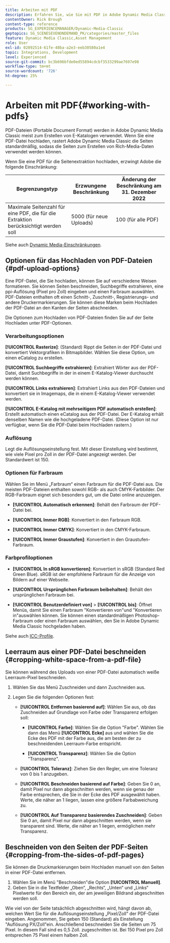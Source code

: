 ```yaml
---
title: Arbeiten mit PDF
description: Erfahren Sie, wie Sie mit PDF in Adobe Dynamic Media Classic arbeiten.
contentOwner: Rick Brough
content-type: reference
products: SG_EXPERIENCEMANAGER/Dynamic-Media-Classic
geptopics: SG_SCENESEVENONDEMAND_PK/categories/master_files
feature: Dynamic Media Classic,Asset Management
role: User
exl-id: 02892514-61fe-48ba-a2e3-eeb30580a1e4
topic: Integrations, Development
level: Experienced
source-git-commit: bc3b696bfde0ed55894cdcbf3533299ae7697e98
workflow-type: tm+mt
source-wordcount: '726'
ht-degree: 25%

---
```


# Arbeiten mit PDF{#working-with-pdfs}

PDF-Dateien (Portable Document Format) werden in Adobe Dynamic Media Classic meist zum Erstellen von E-Katalogen verwendet. Wenn Sie eine PDF-Datei hochladen, rastert Adobe Dynamic Media Classic die Seiten standardmäßig, sodass die Seiten zum Erstellen von Rich-Media-Daten verwendet werden können.

Wenn Sie eine PDF für die Seitenextraktion hochladen, erzwingt Adobe die folgende Einschränkung:

| Begrenzungstyp | Erzwungene Beschränkung | Änderung der Beschränkung am 31. Dezember 2022 |
| --- | --- | --- |
| Maximale Seitenzahl für eine PDF, die für die Extraktion berücksichtigt werden soll | 5000 (für neue Uploads) | 100 (für alle PDF) |

Siehe auch [Dynamic Media-Einschränkungen](/help/using/limitations.md).

## Optionen für das Hochladen von PDF-Dateien {#pdf-upload-options}

Eine PDF-Datei, die Sie hochladen, können Sie auf verschiedene Weisen formatieren. Sie können Seiten beschneiden, Suchbegriffe extrahieren, eine ppi-Auflösung (Pixel pro Zoll) eingeben und einen Farbraum auswählen. PDF-Dateien enthalten oft einen Schnitt-, Zuschnitt-, Registrierungs- und andere Druckermarkierungen. Sie können diese Marken beim Hochladen der PDF-Datei an den Kanten der Seiten abschneiden.

Die Optionen zum Hochladen von PDF-Dateien finden Sie auf der Seite Hochladen unter PDF-Optionen.

### Verarbeitungsoptionen

**[!UICONTROL Rasterize]**: (Standard) Rippt die Seiten in der PDF-Datei und konvertiert Vektorgrafiken in Bitmapbilder. Wählen Sie diese Option, um einen eCatalog zu erstellen.

**[!UICONTROL Suchbegriffe extrahieren]**: Extrahiert Wörter aus der PDF-Datei, damit Suchbegriffe in der in einem E-Katalog-Viewer durchsucht werden können.

**[!UICONTROL Links extrahieren]**: Extrahiert Links aus den PDF-Dateien und konvertiert sie in Imagemaps, die in einem E-Katalog-Viewer verwendet werden.

**[!UICONTROL E-Katalog mit mehrseitigem PDF automatisch erstellen]**: Erstellt automatisch einen eCatalog aus der PDF-Datei. Der E-Katalog erhält denselben Namen wie die hochgeladene PDF-Datei. (Diese Option ist nur verfügbar, wenn Sie die PDF-Datei beim Hochladen rastern.)

### Auflösung

Legt die Auflösungseinstellung fest. Mit dieser Einstellung wird bestimmt, wie viele Pixel pro Zoll in der PDF-Datei angezeigt werden. Der Standardwert ist 150.

### Optionen für Farbraum

Wählen Sie im Menü „Farbraum“ einen Farbraum für die PDF-Datei aus. Die meisten PDF-Dateien enthalten sowohl RGB- als auch CMYK-Farbbilder. Der RGB-Farbraum eignet sich besonders gut, um die Datei online anzuzeigen.

* **[!UICONTROL Automatisch erkennen]**: Behält den Farbraum der PDF-Datei bei.

* **[!UICONTROL Immer RGB]**: Konvertiert in den Farbraum RGB.

* **[!UICONTROL Immer CMYK]**: Konvertiert in den CMYK-Farbraum.

* **[!UICONTROL Immer Graustufen]**: Konvertiert in den Graustufen-Farbraum.

### Farbprofiloptionen

* **[!UICONTROL In sRGB konvertieren]**: Konvertiert in sRGB (Standard Red Green Blue). sRGB ist der empfohlene Farbraum für die Anzeige von Bildern auf einer Webseite.

* **[!UICONTROL Ursprünglichen Farbraum beibehalten]**: Behält den ursprünglichen Farbraum bei.

* **[!UICONTROL Benutzerdefiniert von]** > **[!UICONTROL bis]**: Öffnet Menüs, damit Sie einen Farbraum &quot;Konvertieren von&quot;und &quot;Konvertieren in&quot;auswählen können. Sie können einen standardmäßigen Photoshop-Farbraum oder einen Farbraum auswählen, den Sie in Adobe Dynamic Media Classic hochgeladen haben.

Siehe auch [ICC-Profile](/help/using/icc-profiles.md#icc_profiles).

## Leerraum aus einer PDF-Datei beschneiden {#cropping-white-space-from-a-pdf-file}

Sie können während des Uploads von einer PDF-Datei automatisch weiße Leerraum-Pixel beschneiden.

1. Wählen Sie das Menü Zuschneiden und dann Zuschneiden aus.
1. Legen Sie die folgenden Optionen fest:

   * **[!UICONTROL Entfernen basierend auf]**: Wählen Sie aus, ob das Zuschneiden auf Grundlage von Farbe oder Transparenz erfolgen soll:

      * **[!UICONTROL Farbe]**: Wählen Sie die Option &quot;Farbe&quot;. Wählen Sie dann das Menü **[!UICONTROL Ecke]** aus und wählen Sie die Ecke des PDF mit der Farbe aus, die am besten der zu beschneidenden Leerraum-Farbe entspricht.

      * **[!UICONTROL Transparenz]**: Wählen Sie die Option &quot;Transparenz&quot;.

   * **[!UICONTROL Toleranz]**: Ziehen Sie den Regler, um eine Toleranz von 0 bis 1 anzugeben.

   * **[!UICONTROL Beschneiden basierend auf Farbe]**: Geben Sie 0 an, damit Pixel nur dann abgeschnitten werden, wenn sie genau der Farbe entsprechen, die Sie in der Ecke des PDF ausgewählt haben. Werte, die näher an 1 liegen, lassen eine größere Farbabweichung zu.

   * **[!UICONTROL Auf Transparenz basierendes Zuschneiden]**: Geben Sie 0 an, damit Pixel nur dann abgeschnitten werden, wenn sie transparent sind. Werte, die näher an 1 liegen, ermöglichen mehr Transparenz.

## Beschneiden von den Seiten der PDF-Seiten {#cropping-from-the-sides-of-pdf-pages}

Sie können die Druckmarkierungen beim Hochladen manuell von den Seiten in einer PDF-Datei entfernen.

1. Wählen Sie im Menü &quot;Beschneiden&quot;die Option **[!UICONTROL Manuell]**.
1. Geben Sie in die Textfelder „Oben“, „Rechts“, „Unten“ und „Links“ Pixelwerte für den Bereich ein, der am jeweiligen Bildrand abgeschnitten werden soll.

Wie viel von der Seite tatsächlich abgeschnitten wird, hängt davon ab, welchen Wert Sie für die Auflösungseinstellung „Pixel/Zoll“ der PDF-Datei eingeben. Angenommen, Sie geben 150 (Standard) als Einstellung &quot;Auflösung PX/Zoll&quot;ein. Anschließend beschneiden Sie die Seiten um 75 Pixel. In diesem Fall sind es 0,5 Zoll. zugeschnitten ist. Bei 150 Pixel pro Zoll entsprechen 75 Pixel einem halben Zoll.
